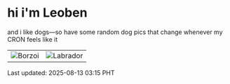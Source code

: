 # hi i'm Leoben

and i like dogs—so have some random dog pics that change whenever my CRON feels like it

|  |  |
|--------|----------|
| ![Borzoi](https://random-dog-vercel.vercel.app/api/random-borzoi?v=1755026149) | ![Labrador](https://random-dog-vercel.vercel.app/api/random-labrador?v=1755026149) |

Last updated: 2025-08-13 03:15 PHT
